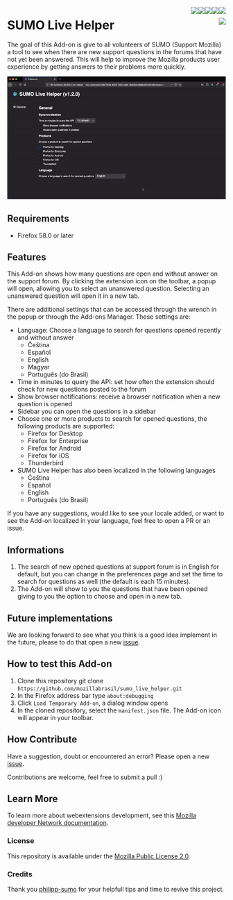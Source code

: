 [<img align="right" src="https://img.shields.io/github/issues/mozillabrasil/sumo_live_helper.svg">](https://github.com/mozillabrasil/sumo_live_helper/issues)
[<img align="right" src="https://img.shields.io/github/license/mozillabrasil/sumo_live_helper.svg">](https://github.com/mozillabrasil/sumo_live_helper/blob/master/LICENSE)
[<img align="right" src="https://img.shields.io/github/forks/mozillabrasil/sumo_live_helper.svg">](https://github.com/mozillabrasil/sumo_live_helper/network/members)
[<img align="right" src="https://img.shields.io/github/stars/mozillabrasil/sumo_live_helper.svg">](https://github.com/mozillabrasil/sumo_live_helper/stargazers)
[<img align="right" src="https://img.shields.io/github/release/mozillabrasil/sumo_live_helper.svg">](https://github.com/mozillabrasil/sumo_live_helper/releases)

# SUMO Live Helper [<img align="right" src="https://addons.cdn.mozilla.net/static/img/addons-buttons/AMO-button_2.png">](https://addons.mozilla.org/en-US/firefox/addon/sumo-live-helper-/)
The goal of this Add-on is give to all volunteers of SUMO (Support Mozilla) a tool to see when there are new support questions in the forums that have not yet been answered. This will help to improve the Mozilla products user experience by getting answers to their problems more quickly.

![SUMO_Live_Helper gif](sumo_live_helper.gif)

## Requirements
* Firefox 58.0 or later

## Features
This Add-on shows how many questions are open and without answer on the support forum. By clicking the extension icon on the toolbar, a popup will open, allowing you to select an unanswered question. Selecting an unanswered question will open it in a new tab.

There are additional settings that can be accessed through the wrench in the popup or through the Add-ons Manager. These settings are:
- Language: Choose a language to search for questions opened recently and without answer
    - Čeština
    - Español
    - English
    - Magyar
    - Português (do Brasil)
- Time in minutes to query the API: set how often the extension should check for new questions posted to the forum
- Show browser notifications: receive a browser notification when a new question is opened
- Sidebar you can open the questions in a sidebar
- Choose one or more products to search for opened questions, the following products are supported:
    - Firefox for Desktop
    - Firefox for Enterprise
    - Firefox for Android
    - Firefox for iOS
    - Thunderbird
- SUMO Live Helper has also been localized in the following languages
    - Čeština
    - Español
    - English
    - Português (do Brasil)

If you have any suggestions, would like to see your locale added, or want to see the Add-on localized in your language, feel free to open a PR or an issue. 

## Informations
1. The search of new opened questions at support forum is in English for default, but you can change in the preferences page and set the time to search for questions as well (the default is each 15 minutes).
2. The Add-on will show to you the questions that have been opened giving to you the option to choose and open in a new tab.

## Future implementations
We are looking forward to see what you think is a good idea implement in the future, please to do that open a new [issue](https://github.com/mozillabrasil/sumo_live_helper/issues).

## How to test this Add-on
1. Clone this repository git clone ```https://github.com/mozillabrasil/sumo_live_helper.git```
2. In the Firefox address bar type ```about:debugging```
3. Click ```Load Temporary Add-on```, a dialog window opens
4. In the cloned repository, select the ```manifest.json``` file. The Add-on icon will appear in your toolbar.

## How Contribute
Have a suggestion, doubt or encountered an error? Please open a new [issue](https://github.com/mozillabrasil/sumo_live_helper/issues).

Contributions are welcome, feel free to submit a pull :)

## Learn More
To learn more about webextensions development, see this [Mozilla developer Network documentation](https://developer.mozilla.org/en-US/Add-ons/WebExtensions).

### License
This repository is available under the [Mozilla Public License 2.0](https://github.com/mozillabrasil/sumo_live_helper/blob/master/LICENSE).

### Credits
Thank you [philipp-sumo](https://github.com/philipp-sumo/) for your helpfull tips and time to revive this project.

